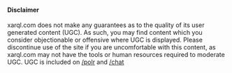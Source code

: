 #### Disclaimer

xarql.com does not make any guarantees as to the quality of its user generated content (UGC). As such, you may find content which you consider objectionable or offensive where UGC is displayed. Please discontinue use of the site if you are uncomfortable with this content, as xarql.com may not have the tools or human resources required to moderate UGC. UGC is included on [/polr](http://xarql.com/polr) and [/chat](http://xarql.com/chat)
